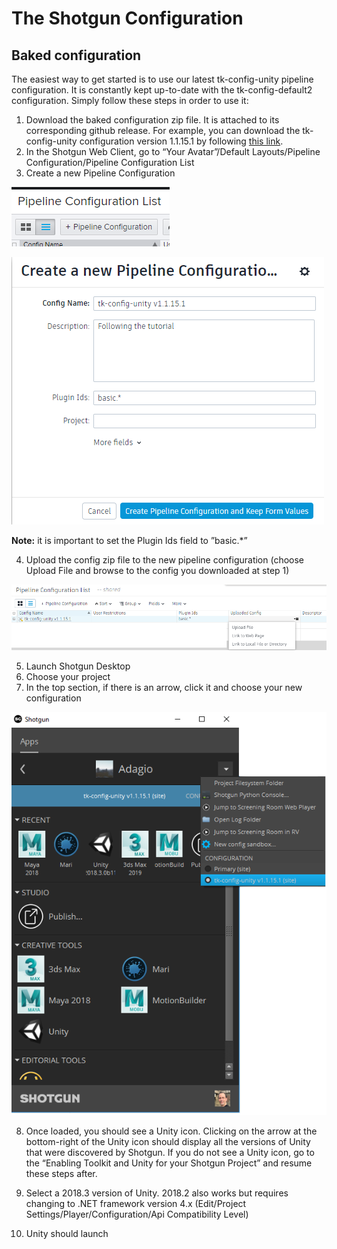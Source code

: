 # The Shotgun Configuration

## Baked configuration
The easiest way to get started is to use our latest tk-config-unity pipeline configuration. It is constantly kept up-to-date with the tk-config-default2 configuration. Simply follow these steps in order to use it:

1. Download the baked configuration zip file. It is attached to its corresponding github release. For example, you can download the tk-config-unity configuration version 1.1.15.1 by following [this link](https://github.com/Unity-Technologies/tk-config-unity/releases/download/v1.1.15.1/tk-config-unity-v1.1.15.1.zip).
2. In the Shotgun Web Client, go to “Your Avatar”/Default Layouts/Pipeline Configuration/Pipeline Configuration List
3. Create a new Pipeline Configuration

![Add Pipeline Configuration](images/add_pipeline_config.png)


![Create Pipeline Configuration](images/create_pipeline_config.png)

**Note:** it is important to set the Plugin Ids field to ”basic.*”

4. Upload the config zip file to the new pipeline configuration (choose Upload File and browse to the config you downloaded at step 1)

![Pipeline Configuration Upload](images/pipeline_config_upload.png)

5. Launch Shotgun Desktop
6. Choose your project
7. In the top section, if there is an arrow, click it and choose your new configuration

![Select Configuration](images/select_config.png)

8. Once loaded, you should see a Unity icon. Clicking on the arrow at the bottom-right of the Unity icon should display all the versions of Unity that were discovered by Shotgun. 
If you do not see a Unity icon, go to the “Enabling Toolkit and Unity for your Shotgun Project” and resume these steps after.

9. Select a 2018.3 version of Unity. 2018.2 also works but requires changing to .NET framework version 4.x (Edit/Project Settings/Player/Configuration/Api Compatibility Level)

10. Unity should launch
